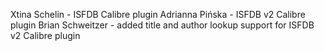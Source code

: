 Xtina Schelin - ISFDB Calibre plugin
Adrianna Pińska - ISFDB v2 Calibre plugin
Brian Schweitzer - added title and author lookup support for ISFDB v2 Calibre plugin
